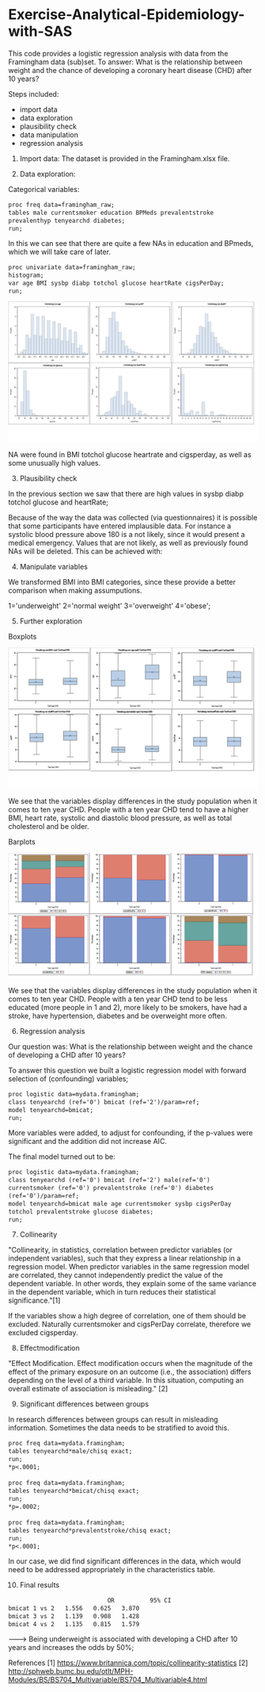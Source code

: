# Exercise-Analytical-Epidemiology-with-SAS

This code provides a logistic regression analysis with data from the Framingham data (sub)set. To answer: What is the relationship between weight and the chance of developing a coronary heart disease (CHD) after 10 years?


Steps included:
* import data
* data exploration
* plausibility check
* data manipulation
* regression analysis

1) Import data:
The dataset is provided in the Framingham.xlsx file. 

2) Data exploration:

Categorical variables:
 ```
proc freq data=framingham_raw;
tables male currentsmoker education BPMeds prevalentstroke prevalenthyp tenyearchd diabetes;
run;
```
In this we can see that there are quite a few NAs in education and BPmeds, which we will take care of later.
```
proc univariate data=framingham_raw;
histogram;
var age BMI sysbp diabp totchol glucose heartRate cigsPerDay;
run;
```
![alt text](https://github.com/SvetlanaKalina/exercise-analytical-epidemiology-with-sas/blob/master/histogramms-univariate.jpg)

NA were found in BMI totchol glucose heartrate and cigsperday, as well as some unusually high values.

3) Plausibility check

In the previous section we saw that there are high values in sysbp diabp totchol glucose and heartRate;

Because of the way the data was collected (via questionnaires) it is possible that some participants have entered implausible data. For instance a systolic blood pressure above 180 is a not likely, since it would present a medical emergency.
Values that are not likely, as well as previously found NAs will be deleted.
This can be achieved with:

4) Manipulate variables 

We transformed BMI into BMI categories, since these provide a better comparison when making assumputions.

1='underweight' 2='normal weight' 3='overweight' 4='obese';

5) Further exploration 

Boxplots

![alt text](https://github.com/SvetlanaKalina/exercise-analytical-epidemiology-with-sas/blob/master/boxplots.png)

We see that the variables display differences in the study population when it comes to ten year CHD. People with a ten year CHD tend to have a higher BMI, heart rate, systolic and diastolic blood pressure, as well as total cholesterol and be older.

Barplots 

![alt text](https://github.com/SvetlanaKalina/exercise-analytical-epidemiology-with-sas/blob/master/barplot.png)

We see that the variables display differences in the study population when it comes to ten year CHD. People with a ten year CHD tend to be less educated (more people in 1 and 2), more likely to be smokers, have had a stroke, have hypertension, diabetes and be overweight more often.

6) Regression analysis

Our question was: What is the relationship between weight and the chance of developing a CHD after 10 years?

To answer this question we built a logistic regression model with forward selection of (confounding) variables;
```
proc logistic data=mydata.framingham;
class tenyearchd (ref='0') bmicat (ref='2')/param=ref;
model tenyearchd=bmicat;
run;

```
More variables were added, to adjust for confounding, if the p-values were significant and the addition did not increase AIC.

The final model turned out to be:

```
proc logistic data=mydata.framingham;
class tenyearchd (ref='0') bmicat (ref='2') male(ref='0') currentsmoker (ref='0') prevalentstroke (ref='0') diabetes (ref='0')/param=ref;
model tenyearchd=bmicat male age currentsmoker sysbp cigsPerDay totchol prevalentstroke glucose diabetes;
run;
```

7) Collinearity

"Collinearity, in statistics, correlation between predictor variables (or independent variables), such that they express a linear relationship in a regression model. When predictor variables in the same regression model are correlated, they cannot independently predict the value of the dependent variable. In other words, they explain some of the same variance in the dependent variable, which in turn reduces their statistical significance."[1]

If the variables show a high degree of correlation, one of them should be excluded. Naturally currentsmoker and cigsPerDay correlate, therefore we excluded cigsperday.

8) Effectmodification

"Effect Modification. Effect modification occurs when the magnitude of the effect of the primary exposure on an outcome (i.e., the association) differs depending on the level of a third variable. In this situation, computing an overall estimate of association is misleading." [2]

9) Significant differences between groups

In research differences between groups can result in misleading information. Sometimes the data needs to be stratified to avoid this. 

```
proc freq data=mydata.framingham;
tables tenyearchd*male/chisq exact;
run;
*p<.0001;

proc freq data=mydata.framingham;
tables tenyearchd*bmicat/chisq exact;
run;
*p=.0002;

proc freq data=mydata.framingham;
tables tenyearchd*prevalentstroke/chisq exact;
run;
*p<.0001;
```

In our case, we did find significant differences in the data, which would need to be addressed appropriately in the characteristics table.

10) Final results

```
			             	OR			95% CI
bmicat 1 vs 2 	1.556 	0.625 	3.870
bmicat 3 vs 2 	1.139 	0.908 	1.428
bmicat 4 vs 2 	1.135 	0.815 	1.579

``` 

---> Being underweight is associated with developing a CHD after 10 years and increases the odds by 50%;


References
[1] https://www.britannica.com/topic/collinearity-statistics
[2] http://sphweb.bumc.bu.edu/otlt/MPH-Modules/BS/BS704_Multivariable/BS704_Multivariable4.html
